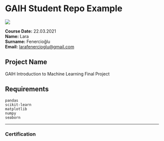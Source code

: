 # GAIH Student Repo Example
![](img/newlogo.png)

**Course Date:** 22.03.2021  
**Name:** Lara  
**Surname:** Fenercioğlu  
**Email:** larafenercioglu@gmail.com   

## Project Name
GAIH Introduction to Machine Learning Final Project

## Requirements
```
pandas
scikit-learn
matplotlib
numpy
seaborn
```
---

### Certification


